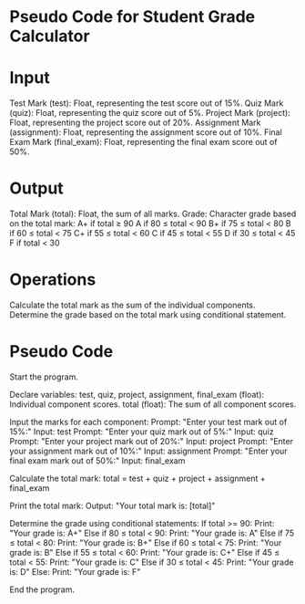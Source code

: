 # **Pseudo Code for Student Grade Calculator**
# **Input**

Test Mark (test): Float, representing the test score out of 15%.
Quiz Mark (quiz): Float, representing the quiz score out of 5%.
Project Mark (project): Float, representing the project score out of 20%.
Assignment Mark (assignment): Float, representing the assignment score out of 10%.
Final Exam Mark (final_exam): Float, representing the final exam score out of 50%.

# **Output**

Total Mark (total): Float, the sum of all marks.
Grade: Character grade based on the total mark: A+ if total ≥ 90 A if 80 ≤ total < 90 B+ if 75 ≤ total < 80 B if 60 ≤ total < 75 C+ if 55 ≤ total < 60 C if 45 ≤ total < 55 D if 30 ≤ total < 45 F if total < 30

# **Operations**

Calculate the total mark as the sum of the individual components.
Determine the grade based on the total mark using conditional statement.

# **Pseudo Code**

Start the program.

Declare variables:
    test, quiz, project, assignment, final_exam (float): Individual component scores.
    total (float): The sum of all component scores.

Input the marks for each component:
    Prompt: "Enter your test mark out of 15%:"
    Input: test
    Prompt: "Enter your quiz mark out of 5%:"
    Input: quiz
    Prompt: "Enter your project mark out of 20%:"
    Input: project
    Prompt: "Enter your assignment mark out of 10%:"
    Input: assignment
    Prompt: "Enter your final exam mark out of 50%:"
    Input: final_exam

Calculate the total mark:
    total = test + quiz + project + assignment + final_exam

Print the total mark:
    Output: "Your total mark is: [total]"

Determine the grade using conditional statements:
    If total >= 90:
        Print: "Your grade is: A+"
    Else if 80 ≤ total < 90:
        Print: "Your grade is: A"
    Else if 75 ≤ total < 80:
        Print: "Your grade is: B+"
    Else if 60 ≤ total < 75:
        Print: "Your grade is: B"
    Else if 55 ≤ total < 60:
        Print: "Your grade is: C+"
    Else if 45 ≤ total < 55:
        Print: "Your grade is: C"
    Else if 30 ≤ total < 45:
        Print: "Your grade is: D"
    Else:
        Print: "Your grade is: F"

End the program.

